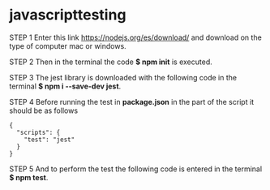 # javascripttesting

STEP 1
Enter this link https://nodejs.org/es/download/ and download on the type of computer mac or windows.

STEP 2 
Then in the terminal the code  **$ npm init** is executed.

STEP 3
The jest library is downloaded with the following code in the terminal **$ npm i --save-dev jest**.

STEP 4
Before running the test in **package.json** in the part of the script it should be as follows

```
{
  "scripts": {
    "test": "jest"
  }
}
```

STEP 5
And to perform the test the following code is entered in the terminal **$ npm test**.